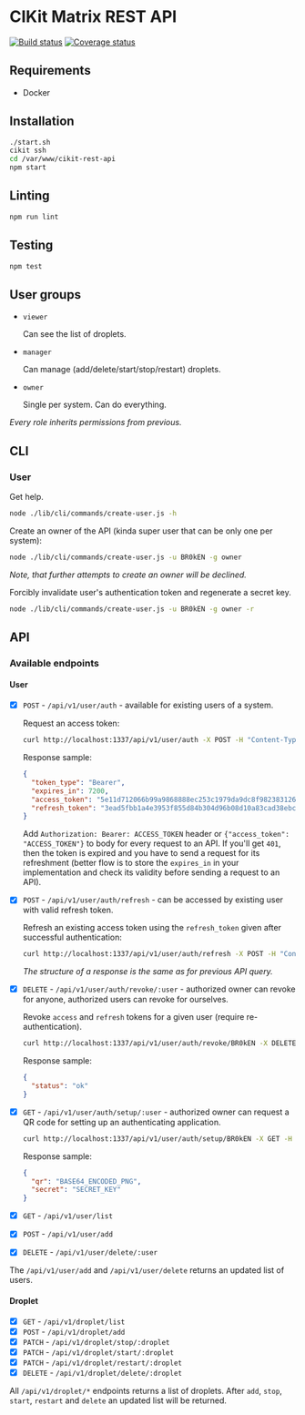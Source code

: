 # CIKit Matrix REST API

[![Build status](https://img.shields.io/travis/BR0kEN-/cikit-rest-api.svg?style=flat-square)](https://travis-ci.org/BR0kEN-/cikit-rest-api)
[![Coverage status](https://img.shields.io/coveralls/github/BR0kEN-/cikit-rest-api/master.svg?style=flat-square)](https://coveralls.io/github/BR0kEN-/cikit-rest-api)

## Requirements

- Docker

## Installation

```bash
./start.sh
cikit ssh
cd /var/www/cikit-rest-api
npm start
```

## Linting

```bash
npm run lint
```

## Testing

```bash
npm test
```

## User groups

- `viewer`

  Can see the list of droplets.

- `manager`

  Can manage (add/delete/start/stop/restart) droplets.

- `owner`

  Single per system. Can do everything.

*Every role inherits permissions from previous.*

## CLI

### User

Get help.

```bash
node ./lib/cli/commands/create-user.js -h
```

Create an owner of the API (kinda super user that can be only one per system):

```bash
node ./lib/cli/commands/create-user.js -u BR0kEN -g owner
```

*Note, that further attempts to create an owner will be declined.*

Forcibly invalidate user's authentication token and regenerate a secret key.

```bash
node ./lib/cli/commands/create-user.js -u BR0kEN -g owner -r
```

## API

### Available endpoints

#### User

- [x] `POST` - `/api/v1/user/auth` - available for existing users of a system.

  Request an access token:

  ```bash
  curl http://localhost:1337/api/v1/user/auth -X POST -H "Content-Type: application/json" -d '{"username": "BR0kEN", "code": "172459"}'
  ```

  Response sample:

  ```json
  {
    "token_type": "Bearer",
    "expires_in": 7200,
    "access_token": "5e11d712066b99a9868888ec253c1979da9dc8f9823831262139f235ab9d64c3",
    "refresh_token": "3ead5fbb1a4e3953f855d84b304d96b08d10a83cad38ebc544832f2125293f2b"
  }
  ```

  Add `Authorization: Bearer: ACCESS_TOKEN` header or `{"access_token": "ACCESS_TOKEN"}` to body for every request to an API. If you'll get `401`, then the token is expired and you have to send a request for its refreshment (better flow is to store the `expires_in` in your implementation and check its validity before sending a request to an API).

- [x] `POST` - `/api/v1/user/auth/refresh` - can be accessed by existing user with valid refresh token.

  Refresh an existing access token using the `refresh_token` given after successful authentication:

  ```bash
  curl http://localhost:1337/api/v1/user/auth/refresh -X POST -H "Content-Type: application/json" -d '{"grant_type": "refresh_token", "refresh_token": "REFRESH_TOKEN"}'
  ```

  *The structure of a response is the same as for previous API query.*

- [x] `DELETE` - `/api/v1/user/auth/revoke/:user` - authorized owner can revoke for anyone, authorized users can revoke for ourselves.

  Revoke `access` and `refresh` tokens for a given user (require re-authentication).

  ```bash
  curl http://localhost:1337/api/v1/user/auth/revoke/BR0kEN -X DELETE -H "Content-Type: application/json" -H "Authorization: Bearer REFRESH_TOKEN"
  ```

  Response sample:

  ```json
  {
    "status": "ok"
  }
  ```

- [x] `GET` - `/api/v1/user/auth/setup/:user` - authorized owner can request a QR code for setting up an authenticating application.

  ```bash
  curl http://localhost:1337/api/v1/user/auth/setup/BR0kEN -X GET -H "Content-Type: application/json" -H "Authorization: Bearer ACCESS_TOKEN"
  ```

  Response sample:

  ```json
  {
    "qr": "BASE64_ENCODED_PNG",
    "secret": "SECRET_KEY"
  }
  ```

- [x] `GET` - `/api/v1/user/list`
- [x] `POST` - `/api/v1/user/add`
- [x] `DELETE` - `/api/v1/user/delete/:user`

The `/api/v1/user/add` and `/api/v1/user/delete` returns an updated list of users.

#### Droplet

- [x] `GET` - `/api/v1/droplet/list`
- [x] `POST` - `/api/v1/droplet/add`
- [x] `PATCH` - `/api/v1/droplet/stop/:droplet`
- [x] `PATCH` - `/api/v1/droplet/start/:droplet`
- [x] `PATCH` - `/api/v1/droplet/restart/:droplet`
- [x] `DELETE` - `/api/v1/droplet/delete/:droplet`

All `/api/v1/droplet/*` endpoints returns a list of droplets. After `add`, `stop`, `start`, `restart` and `delete` an updated list will be returned.
